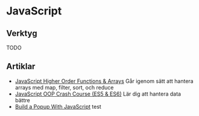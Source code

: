 # JavaScript

## Verktyg
TODO

## Artiklar
- [JavaScript Higher Order Functions & Arrays](https://www.youtube.com/watch?v=rRgD1yVwIvE) Går igenom sätt att hantera arrays med map, filter, sort, och reduce
- [JavaScript OOP Crash Course (ES5 & ES6)](https://www.youtube.com/watch?v=vDJpGenyHaA) Lär dig att hantera data bättre
- [Build a Popup With JavaScript](https://www.youtube.com/watch?v=MBaw_6cPmAw)
test
